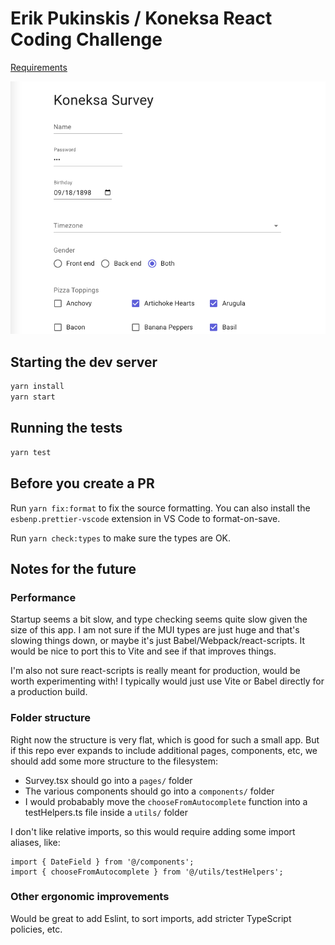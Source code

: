 # Erik Pukinskis / Koneksa React Coding Challenge

[Requirements](https://gist.github.com/micah-koneksa/af8563f3345e914cac86d37a7083a0f5)

![Screenshot of survey](screenshot.png)

## Starting the dev server

```sh
yarn install
yarn start
```

## Running the tests

```sh
yarn test
```

## Before you create a PR

Run `yarn fix:format` to fix the source formatting. You can also install the `esbenp.prettier-vscode` extension in VS Code to format-on-save.

Run `yarn check:types` to make sure the types are OK.

## Notes for the future

### Performance

Startup seems a bit slow, and type checking seems quite slow given the size of this app. I am not sure if the MUI types are just huge and that's slowing things down, or maybe it's just Babel/Webpack/react-scripts. It would be nice to port this to Vite and see if that improves things.

I'm also not sure react-scripts is really meant for production, would be worth experimenting with! I typically would just use Vite or Babel directly for a production build.

### Folder structure

Right now the structure is very flat, which is good for such a small app. But if this repo ever expands to include additional pages, components, etc, we should add some more structure to the filesystem:

- Survey.tsx should go into a `pages/` folder
- The various components should go into a `components/` folder
- I would probabably move the `chooseFromAutocomplete` function into a testHelpers.ts file inside a `utils/` folder

I don't like relative imports, so this would require adding some import aliases, like:

```
import { DateField } from '@/components';
import { chooseFromAutocomplete } from '@/utils/testHelpers';
```

### Other ergonomic improvements

Would be great to add Eslint, to sort imports, add stricter TypeScript policies, etc.

